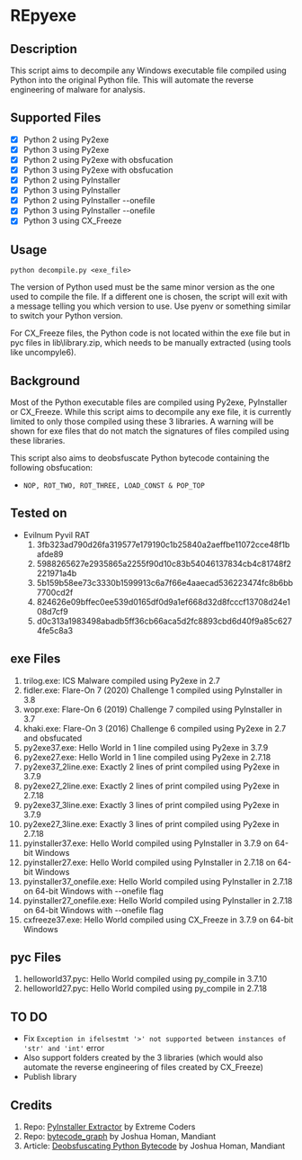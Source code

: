 # REpyexe

## Description

This script aims to decompile any Windows executable file compiled using Python into the original Python file. This will automate the reverse engineering of malware for analysis.

## Supported Files

- [x] Python 2 using Py2exe
- [x] Python 3 using Py2exe
- [x] Python 2 using Py2exe with obsfucation
- [x] Python 3 using Py2exe with obsfucation
- [x] Python 2 using PyInstaller
- [x] Python 3 using PyInstaller 
- [x] Python 2 using PyInstaller --onefile
- [x] Python 3 using PyInstaller --onefile
- [x] Python 3 using CX_Freeze 

## Usage

```
python decompile.py <exe_file>
```
The version of Python used must be the same minor version as the one used to compile the file. If a different one is chosen, the script will exit with a message telling you which version to use. Use pyenv or something similar to switch your Python version.

For CX_Freeze files, the Python code is not located within the exe file but in pyc files in lib\library.zip, which needs to be manually extracted (using tools like uncompyle6).

## Background

Most of the Python executable files are compiled using Py2exe, PyInstaller or CX_Freeze. While this script aims to decompile any exe file, it is currently limited to only those compiled using these 3 libraries. A warning will be shown for exe files that do not match the signatures of files compiled using these libraries.

This script also aims to deobsfuscate Python bytecode containing the following obsfucation:
- ``` NOP, ROT_TWO, ROT_THREE, LOAD_CONST & POP_TOP ```

## Tested on
- Evilnum Pyvil RAT
  1. 3fb323ad790d26fa319577e179190c1b25840a2aeffbe11072cce48f1bafde89
  1. 5988265627e2935865a2255f90d10c83b54046137834cb4c81748f2221971a4b
  1. 5b159b58ee73c3330b1599913c6a7f66e4aaecad536223474fc8b6bb7700cd2f
  1. 824626e09bffec0ee539d0165df0d9a1ef668d32d8fcccf13708d24e108d7cf9
  1. d0c313a1983498abadb5ff36cb66aca5d2fc8893cbd6d40f9a85c6274fe5c8a3

## exe Files

1. trilog.exe: ICS Malware compiled using Py2exe in 2.7
1. fidler.exe: Flare-On 7 (2020) Challenge 1 compiled using PyInstaller in 3.8
1. wopr.exe: Flare-On 6 (2019) Challenge 7 compiled using PyInstaller in 3.7
1. khaki.exe: Flare-On 3 (2016) Challenge 6 compiled using Py2exe in 2.7 and obsfucated
1. py2exe37.exe: Hello World in 1 line compiled using Py2exe in 3.7.9
1. py2exe27.exe: Hello World in 1 line compiled using Py2exe in 2.7.18
1. py2exe37_2line.exe: Exactly 2 lines of print compiled using Py2exe in 3.7.9
1. py2exe27_2line.exe: Exactly 2 lines of print compiled using Py2exe in 2.7.18
1. py2exe37_3line.exe: Exactly 3 lines of print compiled using Py2exe in 3.7.9
1. py2exe27_3line.exe: Exactly 3 lines of print compiled using Py2exe in 2.7.18
1. pyinstaller37.exe: Hello World compiled using PyInstaller in 3.7.9 on 64-bit Windows
1. pyinstaller27.exe: Hello World compiled using PyInstaller in 2.7.18 on 64-bit Windows
1. pyinstaller37_onefile.exe: Hello World compiled using PyInstaller in 2.7.18 on 64-bit Windows with --onefile flag
1. pyinstaller27_onefile.exe: Hello World compiled using PyInstaller in 2.7.18 on 64-bit Windows with --onefile flag
1. cxfreeze37.exe: Hello World compiled using CX_Freeze in 3.7.9 on 64-bit Windows

## pyc Files

1. helloworld37.pyc: Hello World compiled using py_compile in 3.7.10
1. helloworld27.pyc: Hello World compiled using py_compile in 2.7.18

## TO DO
- Fix ```Exception in ifelsestmt '>' not supported between instances of 'str' and 'int'``` error
- Also support folders created by the 3 libraries (which would also automate the reverse engineering of files created by CX_Freeze)
- Publish library

## Credits

1. Repo: [PyInstaller Extractor](https://github.com/extremecoders-re/pyinstxtractor) by Extreme Coders
1. Repo: [bytecode_graph](https://github.com/mandiant/flare-bytecode_graph) by Joshua Homan, Mandiant
1. Article: [Deobsfuscating Python Bytecode](https://www.mandiant.com/resources/deobfuscating-python) by Joshua Homan, Mandiant